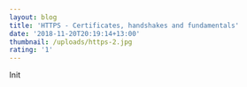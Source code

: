 ```yaml
---
layout: blog
title: 'HTTPS - Certificates, handshakes and fundamentals'
date: '2018-11-20T20:19:14+13:00'
thumbnail: /uploads/https-2.jpg
rating: '1'
---
```

Init
